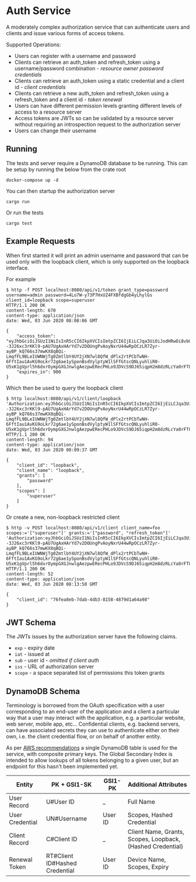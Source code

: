 # Auth Service

A moderately complex authorization service that can authenticate users and clients and issue various forms of access tokens.

Supported Operations:

* Users can register with a username and password
* Clients can retrieve an auth_token and refresh_token using a username/password combination - *resource owner password credentials*
* Clients can retrieve an auth_token using a static credential and a client id - *client credentials*
* Clients can retrieve a new auth_token and refresh_token using a refresh_token and a client id - *token renewal*
* Users can have different permission levels granting different levels of access to a resource server
* Access tokens are JWTs so can be validated by a resource server without requiring an introspection request to the authorization server
* Users can change their username

## Running

The tests and server require a DynamoDB database to be running. This can be setup by running the below from the crate root

```
docker-compose up -d
```

You can then startup the authorization server

```
cargo run
```

Or run the tests

```
cargo test
```

## Example Requests

When first started it will print an admin username and password that can be used only with the loopback client, which is only supported on the loopback interface.

For example

```
$ http -f POST localhost:8080/api/v1/token grant_type=password username=admin password=4Lo7W-y73P7HxUZ4FXBfdgGb4yLhylGs client_id=loopback scope=superuser
HTTP/1.1 200 OK
content-length: 670
content-type: application/json
date: Wed, 03 Jun 2020 08:08:06 GMT

{
    "access_token": "eyJhbGciOiJSUzI1NiIsInR5cCI6IkpXVCIsImtpZCI6IjEiLCJqa3UiOiJodHRwOi8vbG9jYWxob3N0OjgwODAvLndlbGwta25vd24vandrcy5qc29uIn0.eyJleHAiOiIyMDIwLTA2LTAzVDA4OjIzOjA2LjcyNjY4N1oiLCJpYXQiOiIyMDIwLTA2LTAzVDA4OjA4OjA2LjcyNjY4N1oiLCJjaWQiOiJsb29wYmFjayIsInN1YiI6ImFkbWluX2lkIiwic2NvcGVzIjoic3VwZXJ1c2VyIn0.EsWUSdP2HIJdKYST_P63IjNizDfDjpAzdXSdKzjRh--3J26xc3rKKl9-pAU7UgAxHArYd7v2DOUngPvAoyNxrU44wRpOCzLR7Zyr-ayBP_kQ766s37mwKX8qBQi-LmqfFL9BLeIUWNWjTg0ZmtlbY4UY2jXN7wl8QfW_dPlx2rtPCbTwNH-6FftIau1AvKG9oLkr72g6ae1ySponBsdVylptyW1lSFfGtscQNLyuhliR0-U5xK1gVprl5h6dxrOympGXGJnwlgAezpwERecPHLo9JDVcS9DJ65iqpH2m8dzRLcYa0rFT0JtMUVaLlt1xC1JAdUWERVzI9Z3lvio9zQ",
    "expires_in": 900
}
```

Which then be used to query the loopback client

```
$ http localhost:8080/api/v1/client/loopback 'Authorization:eyJhbGciOiJSUzI1NiIsInR5cCI6IkpXVCIsImtpZCI6IjEiLCJqa3UiOiJodHRwOi8vbG9jYWxob3N0OjgwODAvLndlbGwta25vd24vandrcy5qc29uIn0.eyJleHAiOiIyMDIwLTA2LTAzVDA4OjIzOjA2LjcyNjY4N1oiLCJpYXQiOiIyMDIwLTA2LTAzVDA4OjA4OjA2LjcyNjY4N1oiLCJjaWQiOiJsb29wYmFjayIsInN1YiI6ImFkbWluX2lkIiwic2NvcGVzIjoic3VwZXJ1c2VyIn0.EsWUSdP2HIJdKYST_P63IjNizDfDjpAzdXSdKzjRh--3J26xc3rKKl9-pAU7UgAxHArYd7v2DOUngPvAoyNxrU44wRpOCzLR7Zyr-ayBP_kQ766s37mwKX8qBQi-LmqfFL9BLeIUWNWjTg0ZmtlbY4UY2jXN7wl8QfW_dPlx2rtPCbTwNH-6FftIau1AvKG9oLkr72g6ae1ySponBsdVylptyW1lSFfGtscQNLyuhliR0-U5xK1gVprl5h6dxrOympGXGJnwlgAezpwERecPHLo9JDVcS9DJ65iqpH2m8dzRLcYa0rFT0JtMUVaLlt1xC1JAdUWERVzI9Z3lvio9zQ'
HTTP/1.1 200 OK
content-length: 94
content-type: application/json
date: Wed, 03 Jun 2020 08:09:37 GMT

{
    "client_id": "loopback",
    "client_name": "loopback",
    "grants": [
        "password"
    ],
    "scopes": [
        "superuser"
    ]
}
```

Or create a new, non-loopback restricted client

```
$ http -v POST localhost:8080/api/v1/client client_name=foo scopes:='["superuser"]' grants:='["password", "refresh_token"]' 'Authorization:eyJhbGciOiJSUzI1NiIsInR5cCI6IkpXVCIsImtpZCI6IjEiLCJqa3UiOiJodHRwOi8vbG9jYWxob3N0OjgwODAvLndlbGwta25vd24vandrcy5qc29uIn0.eyJleHAiOiIyMDIwLTA2LTAzVDA4OjIzOjA2LjcyNjY4N1oiLCJpYXQiOiIyMDIwLTA2LTAzVDA4OjA4OjA2LjcyNjY4N1oiLCJjaWQiOiJsb29wYmFjayIsInN1YiI6ImFkbWluX2lkIiwic2NvcGVzIjoic3VwZXJ1c2VyIn0.EsWUSdP2HIJdKYST_P63IjNizDfDjpAzdXSdKzjRh--3J26xc3rKKl9-pAU7UgAxHArYd7v2DOUngPvAoyNxrU44wRpOCzLR7Zyr-ayBP_kQ766s37mwKX8qBQi-LmqfFL9BLeIUWNWjTg0ZmtlbY4UY2jXN7wl8QfW_dPlx2rtPCbTwNH-6FftIau1AvKG9oLkr72g6ae1ySponBsdVylptyW1lSFfGtscQNLyuhliR0-U5xK1gVprl5h6dxrOympGXGJnwlgAezpwERecPHLo9JDVcS9DJ65iqpH2m8dzRLcYa0rFT0JtMUVaLlt1xC1JAdUWERVzI9Z3lvio9zQ'
HTTP/1.1 200 OK
content-length: 52
content-type: application/json
date: Wed, 03 Jun 2020 08:13:50 GMT

{
    "client_id": "76fea8eb-7dab-4db3-8158-4879d1a64a98"
}
```

## JWT Schema

The JWTs issues by the authorization server have the following claims.

* `exp` - expiry date
* `iat` - issued at
* `sub` - user id - *omitted if client auth*
* `iss` - URL of authorization server
* `scope` - a space separated list of permissions this token grants

## DynamoDB Schema

Terminology is borrowed from the OAuth specification with a user corresponding to an end-user of the application and a client a particular way that a user may interact with the application, e.g. a particular website, web server, mobile app, etc... Confidential clients, e.g. backend servers, can have associated secrets they can use to authenticate either on their own, i.e. the client credential flow, or on behalf of another entity.

As per [AWS recommendations](https://docs.aws.amazon.com/amazondynamodb/latest/developerguide/bp-general-nosql-design.html#bp-general-nosql-design-concepts) a single DynamoDB table is used for the service, with composite primary keys. The Global Secondary Index is intended to allow lookups of all tokens belonging to a given user, but an endpoint for this hasn't been implemented yet.

| Entity | PK + GSI1-SK | GSI1-PK |Additional Attributes |
| --- | --- | --- | --- |
| User Record | U#User ID  | _ | Full Name |
| User Credential | UN#Username | User ID | Scopes, Hashed Credential |
| Client Record | C#Client ID | _ | Client Name, Grants, Scopes, Loopback, (Hashed Credential) |
| Renewal Token | RT#Client ID#Hashed Credential | User ID | Device Name, Scopes, Expiry |
